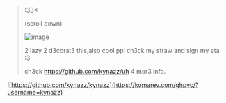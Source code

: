 > :33< 
>
>  (scroll down)
>
> ![image](https://github.com/user-attachments/assets/64559f80-3756-4b60-b0cc-8551dd6bdfb3)
>
>
>
>
>
> 2 lazy 2 d3corat3 this,also cool ppl ch3ck my straw and sign my ata :3
>
> ch3ck https://github.com/kynazz/uh 4 mor3 info.

![https://github.com/kynazz/kynazz](https://komarev.com/ghpvc/?username=kynazz)
